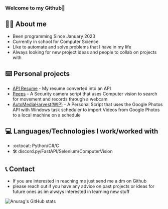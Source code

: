 ### Welcome to my Github👋

## 🙋‍♂️ About me
* Been programming Since January 2023
* Currently in school for Computer Science
* Like to automate and solve problems that I have in my life
* Always looking for new project ideas and people to collab on projects with


## ⌨️ Personal projects
* [API Resume](https://github.com/Xeiiroa/API-Resume) - My resume converted into an API
* [Peeps](https://github.com/Xeiiroa/Peeps) - A Security camera script that uses Computer vision to search for movement and records through a webcam
* [AutoMediaHarvest(WIP)](https://github.com/Xeiiroa/AutoMediaHarvest) - A Personal Script that uses the Google Photos API with Windows task scheduler to import Videos from Google Photos to a local machine on a schedule


## 💻 Languages/Technologies I work/worked with
* :octocat:  Python/C#/C
* 🛠 discord.py/FastAPI/Selenium/ComputerVision

## 📞 Contact 
* If you are interested in reaching me just send me a dm on Github
* please reach out if you have any advice on past projects or ideas for future ones as im always interested in learning new stuff


![Anurag's GitHub stats](https://github-readme-stats.vercel.app/api?username=Xeiiroa&hide=contribs,prs&theme=radical)

